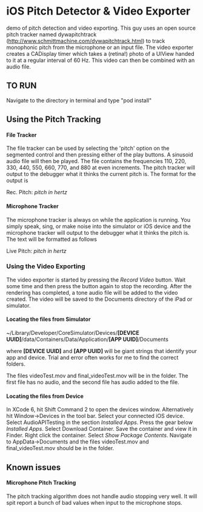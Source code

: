 # iOS Pitch Detector & Video Exporter
demo of pitch detection and video exporting. This guy uses an open source pitch tracker named 
dywapitchtrack (http://www.schmittmachine.com/dywapitchtrack.html) to track monophonic pitch from the microphone or 
an input file. The video exporter creates a CADisplay timer which takes a (retina!) photo of a UIView handed to it at
a regular interval of 60 Hz. This video can then be combined with an audio file.

## TO RUN

Navigate to the directory in terminal and type "pod install"

## Using the Pitch Tracking

#### File Tracker
The file tracker can be used by selecting the 'pitch' option on the segmented control and then pressing either of
the play buttons. A sinusoid audio file will then be played. The file contains the frequencies 110, 220, 330, 440,
550, 660, 770, and 880 at even increments. The pitch tracker will output to the debugger what it thinks the current
pitch is. The format for the output is 

Rec. Pitch: _pitch in hertz_

#### Microphone Tracker
The microphone tracker is always on while the application is running. You simply speak, sing, or make noise into 
the simulator or iOS device and the microphone tracker will output to the debugger what it thinks the pitch is. The
text will be formatted as follows

Live Pitch: _pitch in hertz_

### Using the Video Exporting
The video exporter is started by pressing the _Record Video_ button. Wait some time and then press the button again
to stop the recording. After the rendering has completed, a tone audio file will be added to the video created. The
video will be saved to the Documents directory of the iPad or simulator.


#### Locating the files from Simulator
~/Library/Developer/CoreSimulator/Devices/**[DEVICE UUID]**/data/Containers/Data/Application/**[APP UUID]**/Documents

where **[DEVICE UUID]** and **[APP UUID]** will be giant strings that identify your app and device. Trial and error often works
for me to find the correct folders.

The files videoTest.mov and final_videoTest.mov will be in the folder. The first file has no audio, and the second file has audio
added to the file.

#### Locating the files from Device

In XCode 6, hit Shift Command 2 to open the devices window. Alternatively hit Window->Devices in the tool bar. Select your connected 
iOS device. Select AudioAPITesting in the section _Installed Apps_. Press the gear below _Installed Apps_. Select Download Container. 
Save the container and view it in Finder. Right click the container. Select _Show Package Contents_. Navigate to AppData->Documents
and the files videoTest.mov and final_videoTest.mov should be in the folder.

## Known issues

#### Microphone Pitch Tracking
The pitch tracking algorithm does not handle audio stopping very well. It will spit report a bunch of bad values
when input to the microphone stops.

